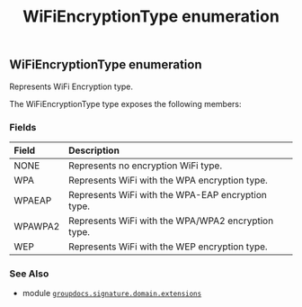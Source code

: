 ﻿---
title: WiFiEncryptionType enumeration
second_title: GroupDocs.Signature for Python via .NET API References
description: 
type: docs
url: /python-net/groupdocs.signature.domain.extensions/wifiencryptiontype/
is_root: false
weight: 420
---

## WiFiEncryptionType enumeration

Represents WiFi Encryption type.



The WiFiEncryptionType type exposes the following members:

### Fields
| Field | Description |
| :- | :- |
| NONE | Represents no encryption WiFi type. |
| WPA | Represents WiFi with the WPA encryption type. |
| WPAEAP | Represents WiFi with the WPA-EAP encryption type. |
| WPAWPA2 | Represents WiFi with the WPA/WPA2 encryption type. |
| WEP | Represents WiFi with the WEP encryption type. |



### See Also
* module [`groupdocs.signature.domain.extensions`](..)
